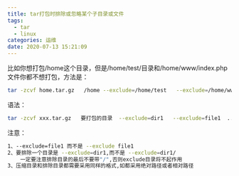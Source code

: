 ```yaml
---
title: tar打包时排除或忽略某个子目录或文件
tags:
  - tar
  - linux
categories: 运维
date: 2020-07-13 15:21:09
---
```

比如你想打包/home这个目录，但是/home/test/目录和/home/www/index.php文件你都不想打包，方法是：
```bash
tar -zcvf home.tar.gz   /home --exclude=/home/test   --exclude=/home/www/index.php
```
语法：
```bash
tar -zcvf xxx.tar.gz   要打包的目录  --exclude=dir1   --exclude=file1  ......
```
注意：
```bash
1、--exclude=file1 而不是 --exclude file1
2、要排除一个目录是 --exclude=dir1,而不是 --exclude=dir1/
    一定要注意排除目录的最后不要带"/",否则exclude目录将不起作用
3、压缩目录和排除目录都需要采用同样的格式,如都采用绝对路径或者相对路径
```